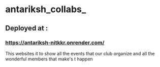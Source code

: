 # antariksh_collabs_
## Deployed at : 
### https://antariksh-nitkkr.onrender.com/

This websites it to show all the events that our club organize and all the wonderful members that make's t happen